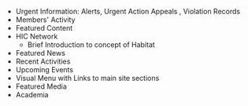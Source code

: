 - Urgent Information: Alerts, Urgent Action Appeals , Violation Records
- Members' Activity
- Featured Content
- HIC Network
   - Brief Introduction to concept of Habitat
- Featured News
- Recent Activities
- Upcoming Events
- Visual Menu with Links to main site sections
- Featured Media
- Academia
